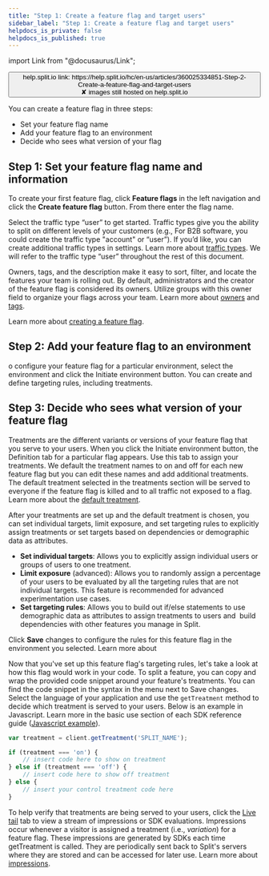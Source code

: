 ```yaml
---
title: "Step 1: Create a feature flag and target users"
sidebar_label: "Step 1: Create a feature flag and target users"
helpdocs_is_private: false
helpdocs_is_published: true
---
```


import Link from "@docusaurus/Link";

<p>
  <button style={{borderRadius:'8px', border:'1px', fontFamily:'Courier New', fontWeight:'800', textAlign:'left'}}> help.split.io link: https://help.split.io/hc/en-us/articles/360025334851-Step-2-Create-a-feature-flag-and-target-users <br /> ✘ images still hosted on help.split.io </button>
</p>

You can create a feature flag in three steps:

* Set your feature flag name
* Add your feature flag to an environment
* Decide who sees what version of your flag

## Step 1: Set your feature flag name and information

To create your first feature flag, click **Feature flags** in the left navigation and click the **Create feature flag** button. From there enter the flag name.

Select the traffic type “user” to get started. Traffic types give you the ability to split on different levels of your customers (e.g., For B2B software, you could create the traffic type "account" or “user”). If you’d like, you can create additional traffic types in settings. Learn more about [traffic types](https://help.split.io/hc/en-us/articles/360019916311). We will refer to the traffic type “user” throughout the rest of this document.

Owners, tags, and the description make it easy to sort, filter, and locate the features your team is rolling out. By default, administrators and the creator of the feature flag is considered its owners. Utilize groups with this owner field to organize your flags across your team. Learn more about [owners](https://help.split.io/hc/en-us/articles/360020582092) and [tags](https://help.split.io/hc/en-us/articles/360020839151). 

Learn more about [creating a feature flag](https://help.split.io/hc/en-us/articles/360020523792).

## Step 2: Add your feature flag to an environment

o configure your feature flag for a particular environment, select the environment and click the Initiate environment button. You can create and define targeting rules, including treatments.

## Step 3: Decide who sees what version of your feature flag

Treatments are the different variants or versions of your feature flag that you serve to your users. When you click the Initiate environment button, the Definition tab for a particular flag appears. Use this tab to assign your treatments. We default the treatment names to on and off for each new feature flag but you can edit these names and add additional treatments. The default treatment selected in the treatments section will be served to everyone if the feature flag is killed and to all traffic not exposed to a flag. Learn more about the [default treatment](https://help.split.io/hc/en-us/articles/360020527672-Set-the-default-treatment).

After your treatments are set up and the default treatment is chosen, you can set individual targets, limit exposure, and set targeting rules to explicitly assign treatments or set targets based on dependencies or demographic data as attributes.

* **Set individual targets**: Allows you to explicitly assign individual users or groups of users to one treatment.
* **Limit exposure** (advanced): Allows you to randomly assign a percentage of your users to be evaluated by all the targeting rules that are not individual targets. This feature is recommended for advanced experimentation use cases.
* **Set targeting rules**: Allows you to build out if/else statements to use demographic data as attributes to assign treatments to users and  build dependencies with other features you manage in Split.

Click **Save** changes to configure the rules for this feature flag in the environment you selected. Learn more about 

Now that you've set up this feature flag's targeting rules, let's take a look at how this flag would work in your code. To split a feature, you can copy and wrap the provided code snippet around your feature's treatments. You can find the code snippet in the syntax in the menu next to Save changes. Select the language of your application and use the `getTreatment` method to decide which treatment is served to your users. Below is an example in Javascript. Learn more in the basic use section of each SDK reference guide ([Javascript example](https://help.split.io/hc/en-us/articles/360020448791-JavaScript-SDK#basic-use)).

```javascript
var treatment = client.getTreatment('SPLIT_NAME');

if (treatment === 'on') {
    // insert code here to show on treatment
} else if (treatment === 'off') {
    // insert code here to show off treatment
} else {
    // insert your control treatment code here
}
```

To help verify that treatments are being served to your users, click the [Live tail](https://help.split.io/hc/en-us/articles/360044867032) tab to view a stream of impressions or SDK evaluations. Impressions occur whenever a visitor is assigned a treatment (i.e., *variation*) for a feature flag. These impressions are generated by SDKs each time getTreatment is called. They are periodically sent back to Split's servers where they are stored and can be accessed for later use. Learn more about [impressions](https://help.split.io/hc/en-us/articles/360020585192).